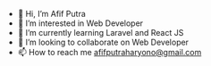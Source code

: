 - 👋 Hi, I’m Afif Putra
- 👀 I’m interested in Web Developer
- 🌱 I’m currently learning Laravel and React JS
- 💞️ I’m looking to collaborate on Web Developer
- 📫 How to reach me afifputraharyono@gmail.com

<!---
afifputra/afifputra is a ✨ special ✨ repository because its `README.md` (this file) appears on your GitHub profile.
You can click the Preview link to take a look at your changes.
--->
